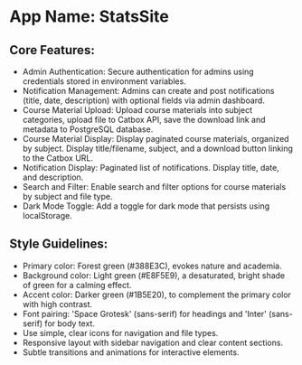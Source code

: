 # **App Name**: StatsSite

## Core Features:

- Admin Authentication: Secure authentication for admins using credentials stored in environment variables.
- Notification Management: Admins can create and post notifications (title, date, description) with optional fields via admin dashboard.
- Course Material Upload: Upload course materials into subject categories, upload file to Catbox API, save the download link and metadata to PostgreSQL database.
- Course Material Display: Display paginated course materials, organized by subject. Display title/filename, subject, and a download button linking to the Catbox URL.
- Notification Display: Paginated list of notifications. Display title, date, and description.
- Search and Filter: Enable search and filter options for course materials by subject and file type.
- Dark Mode Toggle: Add a toggle for dark mode that persists using localStorage.

## Style Guidelines:

- Primary color: Forest green (#388E3C), evokes nature and academia.
- Background color: Light green (#E8F5E9), a desaturated, bright shade of green for a calming effect.
- Accent color: Darker green (#1B5E20), to complement the primary color with high contrast.
- Font pairing: 'Space Grotesk' (sans-serif) for headings and 'Inter' (sans-serif) for body text.
- Use simple, clear icons for navigation and file types.
- Responsive layout with sidebar navigation and clear content sections.
- Subtle transitions and animations for interactive elements.